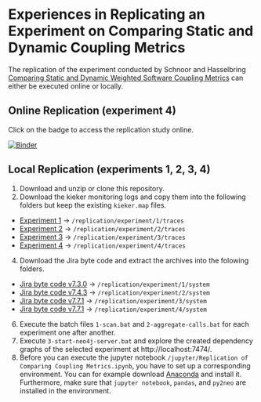 # Experiences in Replicating an Experiment on Comparing Static and Dynamic Coupling Metrics

The replication of the experiment conducted by Schnoor and Hasselbring [Comparing Static and Dynamic Weighted Software Coupling Metrics](https://www.mdpi.com/2073-431X/9/2/24) can either be executed online or locally.

## Online Replication (experiment 4)

Click on the badge to access the replication study online.

[![Binder](https://mybinder.org/badge_logo.svg)](https://mybinder.org/v2/gh/softvis-research/coupling-metrics-replication/HEAD?filepath=%2Fjupyter%2F)

## Local Replication (experiments 1, 2, 3, 4)

1. Download and unzip or clone this repository.
2. Download the kieker monitoring logs and copy them into the following folders but keep the existing `kieker.map` files.
* [Experiment 1](https://doi.org/10.5281/zenodo.3648094) -> `/replication/experiment/1/traces`
* [Experiment 2](https://doi.org/10.5281/zenodo.3648228) -> `/replication/experiment/2/traces`
* [Experiment 3](https://doi.org/10.5281/zenodo.3648240) -> `/replication/experiment/3/traces`
* [Experiment 4](https://doi.org/10.5281/zenodo.3648269) -> `/replication/experiment/4/traces`
4. Download the Jira byte code and extract the archives into the folowing folders.
* [Jira byte code v7.3.0](https://www.atlassian.com/software/jira/downloads/binary/atlassian-jira-software-7.3.0.tar.gz) -> `/replication/experiment/1/system`
* [Jira byte code v7.4.3](https://www.atlassian.com/software/jira/downloads/binary/atlassian-jira-software-7.4.3.tar.gz) -> `/replication/experiment/2/system`
* [Jira byte code v7.7.1](https://www.atlassian.com/software/jira/downloads/binary/atlassian-jira-software-7.7.1.tar.gz) -> `/replication/experiment/3/system`
* [Jira byte code v7.7.1](https://www.atlassian.com/software/jira/downloads/binary/atlassian-jira-software-7.7.1.tar.gz) -> `/replication/experiment/4/system`  
6. Execute the batch files `1-scan.bat` and `2-aggregate-calls.bat` for each experiment one after another.
7. Execute `3-start-neo4j-server.bat` and explore the created dependency graphs of the selected experiment at http://localhost:7474/.
8. Before you can execute the jupyter notebook `/jupyter/Replication of Comparing Coupling Metrics.ipynb`, you have to set up a corresponding environment. You can for example download [Anaconda](https://www.anaconda.com/products/individual) and install it. Furthermore, make sure that `jupyter notebook`, `pandas`, and `py2neo` are installed in the environment.


